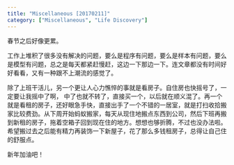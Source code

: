 ```yaml
---
title: "Miscellaneous [20170211]"
category: ["Miscellaneous", "Life Discovery"]
---
```


春节之后好像更累。

工作上堆积了很多没有解决的问题，要么是程序有问题，要么是样本有问题，要么是模型有问题，总之是每天都紧赶慢赶，这边一下那边一下。连文章都没有时间好好看看，又有一种跟不上潮流的感觉了。

除了上班干活儿，另一个更让人心力憔悴的事就是看房子。自住房也快摇号了，一定要让我摇中了啊， 中了也就不转了，直接买一个，以后就在顺义混了。再一个就是看租的房子，还好眼急手快，直接出手了一个不错的一居室，就是打扫收拾搬家比较费劲。从下周开始蚂蚁搬家，每天从现住地搬点东西到公司，然后下班再搬到新租的房子，拖着空箱子回到现在住的地方。想想也够折腾，不过也没办法啦。希望搬过去之后能有精力再装饰一下新屋子，花了那么多钱租房子，总得让自己住的舒服点。

新年加油吧！
